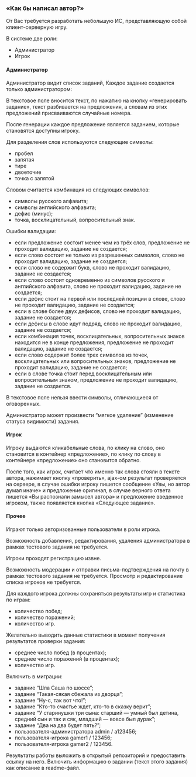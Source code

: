 ### «Как бы написал автор?»

От Вас требуется разработать небольшую ИС, представляющую собой  клиент-серверную игру.

В системе две роли:
* Администратор
* Игрок

#### **Администратор**

Администратор видит список заданий, 
Каждое задание создается только администратором:

В текстовое поле вносится текст, по нажатию на кнопку «генерировать задание», текст разбивается на предложения, а словам из этих предложений присваиваются случайные номера.

После генерации каждое предложение является заданием, которые становятся доступны игроку.

Для разделения слов используются следующие символы:
* пробел
* запятая
* тире
* двоеточие
* точка с запятой

Словом считается комбинация из следующих символов:
* символы русского алфавита;
* символы английского алфавита;
* дефис (минус);
* точка, восклицательный, вопросительный знак.

Ошибки валидации:
* если предложение состоит менее чем из трёх слов, предложение не проходит валидацию, задание не создается;
* если слово состоит не только из разрешенных символов, слово не проходит валидацию, задание не создается;
* если слово не содержит букв, слово не проходит валидацию, задание не создается;
* если слово состоит одновременно из символов русского и английского алфавита, слово не проходит валидацию, задание не создается;
* если дефис стоит на первой или последней позиции в слове, слово не проходит валидацию, задание не создается;
* если в слове более двух дефисов, слово не проходит валидацию, задание не создается;
* если дефисы в слове идут подряд, слово не проходит валидацию, задание не создается;
* если комбинация точек, восклицательных, вопросительных знаков находится не в конце предложения, предложение не проходит валидацию, задание не создается;
* если слово содержит более трех символов из точек, восклицательных или вопросительных знаков, предложение не проходит валидацию, задание не создается;
* если в слове точка стоит перед восклицательным или вопросительным знаком, предложение не проходит валидацию, задание не создается.

В текстовое поле нельзя ввести символы, отличающиеся от оговоренных.

Администратор может произвести “мягкое удаление” (изменение статуса видимости) задания.

#### **Игрок**

Игроку выдаются кликабельные слова, по клику на слово, оно становится в контейнер «предложение», по клику по слову в контейнере «предложение» оно становится обратно.

После того, как игрок, считает что именно так слова стояли в тексте автора, нажимает кнопку «проверить», ajax-ом результат проверяется на сервере, в случае ошибки игроку пишется сообщение «Увы, но автор думал иначе» и предложение оригинал, в случае верного ответа пишется «Вы распознали замысел автора» и предложение введенное игроком, также появляется кнопка «Следующее задание».

#### **Прочее**
Играют только авторизованные пользователи в роли игрока.

Возможность добавления, редактирования, удаления администратора в рамках тестового задания не требуется.

Игроки проходят регистрацию извне. 

Возможность модерации и отправки письма-подтверждения на почту в рамках тестового задания не требуется. Просмотр и редактирование списка игроков не требуется.

Для каждого игрока должны сохраняться результаты игр и статистика по играм:
* количество побед;
* количество поражений;
* количество игр.

Желательно выводить данные статистики в момент получения результатов проверки задания:
* среднее число побед (в процентах);
* среднее число поражений (в процентах); 
* количество игр.

Включить в миграции:
* задание “Шла Саша по шоссе”;
* задание “Такая-сякая сбежала из дворца”;
* задание “Ну-с, так вот что!”;
* задание “Кто-то счастье ждет, кто-то в сказку верит”;
* задание “У старинушки три сына: старший — умный был детина, средний сын и так и сяк, младший — вовсе был дурак”;
* задание “Два на два будет пять?”;
* пользователя-администратора admin / a123456;
* пользователя-игрока gamer1 / 123456;
* пользователя-игрока gamer2 / 123456.

Результаты работы выложить в открытый репозиторий и предоставить ссылку на него.
Включить информацию о задании (текст этого задания) как описание в readme-файл.

